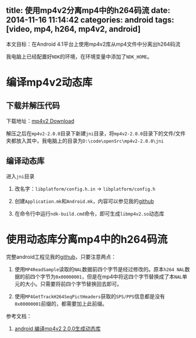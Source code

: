 title: 使用mp4v2分离mp4中的h264码流
date: 2014-11-16 11:14:42
categories: android
tags: [video, mp4, h264, mp4v2, android]
---

本文目标：在Android 4.1平台上使用mp4v2库从mp4文件中分离出h264码流

我电脑上已经配置好`NDK`的环境，在环境变量中添加了`NDK_HOME`。

编译mp4v2动态库
===

下载并解压代码
---

下载地址：[mp4v2 Download](https://code.google.com/p/mp4v2/downloads/list)

解压之后在`mp4v2-2.0.0`目录下新建`jni`目录，将`mp4v2-2.0.0`目录下的文件/文件夹都放入其中，我电脑上的目录为`D:\code\openSrc\mp4v2-2.0.0\jni`


编译动态库
---

进入`jni`目录

1. 改名字：`libplatform/config.h.in` -> `libplatform/config.h`

2. 创建`Application.mk`和`Android.mk`，内容可以参见我的[github](https://github.com/jackdu/mp4v2-2.0.0_android)

3. 在命令行中运行`ndk-build.cmd`命令，即可生成`libmp4v2.so`动态库

使用动态库分离mp4中的h264码流
===

完整android工程见我的[github](https://github.com/jackdu/Mp4v2demo)，只要注意两点：

1. 使用`MP4ReadSample`读取的`NAL`数据前四个字节是经过修改的。原本`h264 NAL`数据的前四个字节为`0x00000001`，但是在mp4中将这四个字节替换成了本`NAL`单元的大小。只需要将前四个字节替换回去即可。

2. 使用`MP4GetTrackH264SeqPictHeaders`获取的`SPS/PPS`信息都是没有`0x00000001`前缀的，都需要加上此前缀。


参考文档：

1. [android 编译mp4v2 2.0.0生成动态库](http://blog.csdn.net/jwzhangjie/article/details/8783263)